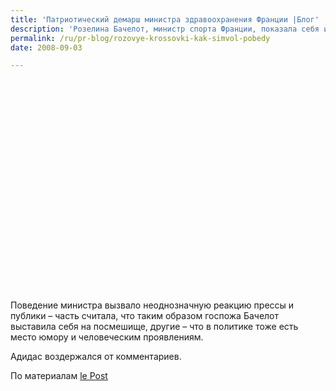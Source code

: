 ```yaml
---
title: 'Патриотический демарш министра здравоохранения Франции |Блог'
description: 'Розелина Бачелот, министр спорта Франции, показала себя истинным патриотом, смелой женщиной и, возможно, тайным агентом Adidas. Перед Олимпиадой она дала обещание, что если французский спортсмены принесут 40 золотых медалей, она наденет розовые кроссовки и придет в них на совет министров. Спортсмены свою часть работы выполнили, завершив Олимпиаду с 40 медалями и на 10-м месте. Министр спорта не стушевалась – и произвела фурор.'
permalink: /ru/pr-blog/rozovye-krossovki-kak-simvol-pobedy
date: 2008-09-03

---
```


<object width="420" height="339"><param name="movie" value="https://www.dailymotion.com/swf/k6uaQ1ZGstOVy1KgdV"><param name="wmode" value="transparent"> <embed src="https://www.dailymotion.com/swf/k6uaQ1ZGstOVy1KgdV" type="application/x-shockwave-flash" width="420" height="339" wmode="transparent" ></embed></object>

Поведение министра вызвало неоднозначную реакцию прессы и публики – часть считала, что таким образом госпожа Бачелот выставила себя на посмешище, другие – что в политике тоже есть место юмору и  человеческим проявлениям.

 Адидас воздержался от комментариев.

По материалам <a href="https://www.lepost.fr/tag/publicite-clandestine/"> le Post</a>

